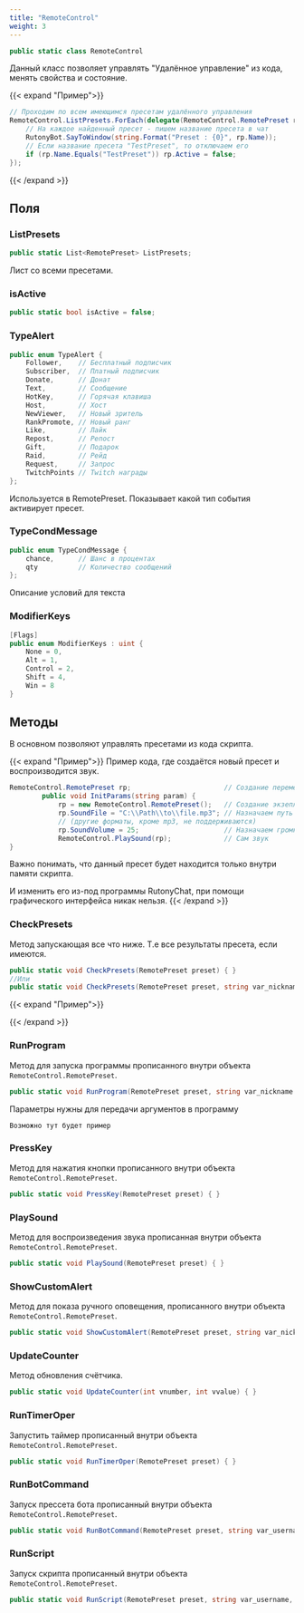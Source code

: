 ```yaml
---
title: "RemoteControl"
weight: 3
---
```


```cs
public static class RemoteControl
```

Данный класс позволяет управлять "Удалённое управление" из кода, менять свойства и состояние.

{{< expand "Пример">}}

```cs
// Проходим по всем имеющимся пресетам удалённого управления
RemoteControl.ListPresets.ForEach(delegate(RemoteControl.RemotePreset rp) {
    // На каждое найденный пресет - пишем название пресета в чат
    RutonyBot.SayToWindow(string.Format("Preset : {0}", rp.Name));
    // Если название пресета "TestPreset", то отключаем его
    if (rp.Name.Equals("TestPreset")) rp.Active = false;
});
```

{{< /expand >}}

## Поля

### ListPresets

```cs
public static List<RemotePreset> ListPresets;
```

Лист со всеми пресетами.

### isActive

```cs
public static bool isActive = false;
```

### TypeAlert

```cs
public enum TypeAlert {
    Follower,    // Бесплатный подписчик
    Subscriber,  // Платный подписчик
    Donate,      // Донат
    Text,        // Сообщение
    HotKey,      // Горячая клавиша
    Host,        // Хост
    NewViewer,   // Новый зритель
    RankPromote, // Новый ранг
    Like,        // Лайк
    Repost,      // Репост
    Gift,        // Подарок
    Raid,        // Рейд
    Request,     // Запрос
    TwitchPoints // Twitch награды
};
```

Используется в RemotePreset.
Показывает какой тип события активирует пресет.

<!-- {{< expand "Пример">}}

{{< /expand >}} -->

### TypeCondMessage

```cs
public enum TypeCondMessage {
    chance,      // Шанс в процентах
    qty          // Количество сообщений
};
```

Описание условий для текста

### ModifierKeys

```cs
[Flags]
public enum ModifierKeys : uint {
    None = 0,
    Alt = 1,
    Control = 2,
    Shift = 4,
    Win = 8
}
```

## Методы

В основном позволяют управлять пресетами из кода скрипта.

{{< expand "Пример">}}
Пример кода, где создаётся новый пресет и воспроизводится звук.

```cs
RemoteControl.RemotePreset rp;                       // Создание переменной
        public void InitParams(string param) {
            rp = new RemoteControl.RemotePreset();   // Создание экзепляра класса RemotePreset
            rp.SoundFile = "C:\\Path\\to\\file.mp3"; // Назначаем путь к файлу mp3
            // (другие форматы, кроме mp3, не поддерживаются)
            rp.SoundVolume = 25;                     // Назначаем громкость звука
            RemoteControl.PlaySound(rp);             // Сам звук
}
```

Важно понимать, что данный пресет будет находится только внутри памяти скрипта.

И изменить его из-под программы RutonyChat, при помощи графического интерфейса никак нельзя.
{{< /expand >}}

### CheckPresets

Метод запускающая все что ниже. Т.е все результаты пресета, если имеются.

```cs
public static void CheckPresets(RemotePreset preset) { }
//Или
public static void CheckPresets(RemotePreset preset, string var_nickname = "", string var_text = "", float var_value = 0) { }
```

{{< expand "Пример">}}

{{< /expand >}}

### RunProgram

Метод для запуска программы прописанного внутри объекта `RemoteControl.RemotePreset`.

```cs
public static void RunProgram(RemotePreset preset, string var_nickname = "", string var_text = "", float var_value = 0, string var_donor = "") { }
```

Параметры нужны для передачи аргументов в программу

`Возможно тут будет пример`

### PressKey

Метод для нажатия кнопки прописанного внутри объекта `RemoteControl.RemotePreset`.

```cs
public static void PressKey(RemotePreset preset) { }
```

### PlaySound

Метод для воспроизведения звука прописанная внутри объекта `RemoteControl.RemotePreset`.

```cs
public static void PlaySound(RemotePreset preset) { }
```

### ShowCustomAlert

Метод для показа ручного оповещения, прописанного внутри объекта `RemoteControl.RemotePreset`.

```cs
public static void ShowCustomAlert(RemotePreset preset, string var_nick, string var_donate = "", string var_text = "") { }
```

### UpdateCounter

Метод обновления счётчика.

```cs
public static void UpdateCounter(int vnumber, int vvalue) { }
```

### RunTimerOper

Запустить таймер прописанный внутри объекта `RemoteControl.RemotePreset`.

```cs
public static void RunTimerOper(RemotePreset preset) { }
```

### RunBotCommand

Запуск прессета бота прописанный внутри объекта `RemoteControl.RemotePreset`.

```cs
public static void RunBotCommand(RemotePreset preset, string var_username, float var_value) { }
```

### RunScript

Запуск скрипта прописанный внутри объекта `RemoteControl.RemotePreset`.

```cs
public static void RunScript(RemotePreset preset, string var_username, float var_value = 0) { }
```
